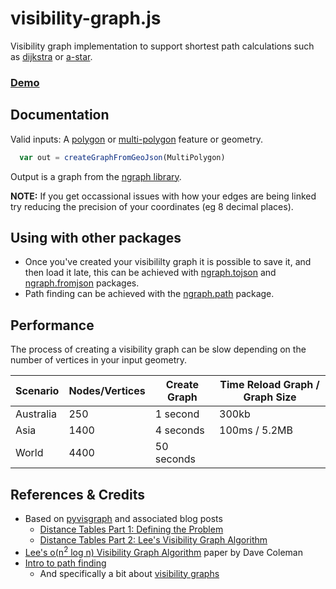 # visibility-graph.js
Visibility graph implementation to support shortest path calculations such as [dijkstra](https://en.wikipedia.org/wiki/Dijkstra%27s_algorithm) or [a-star](https://en.wikipedia.org/wiki/A*_search_algorithm).

### [Demo](https://rowanwins.github.io/visibility-graph/debug/)

## Documentation
Valid inputs: A [polygon](http://geojson.win/#appendix-A.3) or [multi-polygon](http://geojson.win/#appendix-A.6) feature or geometry.

````js
  var out = createGraphFromGeoJson(MultiPolygon)
````
Output is a graph from the [ngraph library](https://github.com/anvaka/ngraph.graph).

**NOTE:** If you get occassional issues with how your edges are being linked try reducing the precision of your coordinates (eg 8 decimal places). 

## Using with other packages
- Once you've created your visibililty graph it is possible to save it, and then load it late, this can be achieved with [ngraph.tojson](https://github.com/anvaka/ngraph.tojson) and [ngraph.fromjson](https://github.com/anvaka/ngraph.fromjson) packages.
- Path finding can be achieved with the [ngraph.path](https://github.com/anvaka/ngraph.path) package.

## Performance
The process of creating a visibility graph can be slow depending on the number of vertices in your input geometry.

| Scenario  | Nodes/Vertices  | Create Graph  | Time Reload Graph / Graph Size  |
| --------- | --------------- | ------------- | ------------------------------- |
| Australia | 250             | 1 second      | 300kb                           |
| Asia      | 1400            | 4 seconds     | 100ms / 5.2MB                   |
| World     | 4400            | 50 seconds    |                                 |

## References & Credits
* Based on [pyvisgraph](https://github.com/TaipanRex/pyvisgraph) and associated blog posts
  * [Distance Tables Part 1: Defining the Problem](https://taipanrex.github.io/2016/09/17/Distance-Tables-Part-1-Defining-the-Problem.html)
  * [Distance Tables Part 2: Lee's Visibility Graph Algorithm](https://taipanrex.github.io/2016/10/19/Distance-Tables-Part-2-Lees-Visibility-Graph-Algorithm.html)
* [Lee's o(n<sup>2</sup> log n) Visibility Graph Algorithm](https://github.com/davetcoleman/visibility_graph/blob/master/Visibility_Graph_Algorithm.pdf) paper by Dave Coleman
* [Intro to path finding](https://www.redblobgames.com/pathfinding/)
  * And specifically a bit about [visibility graphs](https://www.redblobgames.com/pathfinding/visibility-graphs/)

